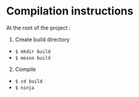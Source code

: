 Compilation instructions
========================

At the root of the project : 

1. Create build directory
  * `$ mkdir build`
  * `$ meson build`

2. Compile
  * `$ cd build`
  * `$ ninja`
